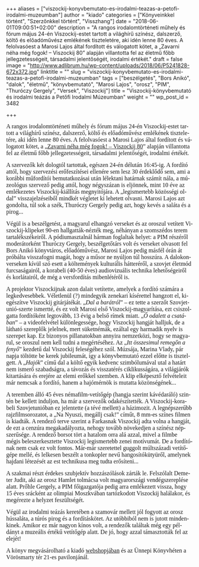 +++
aliases = ["viszockij-konyvbemutato-es-irodalmi-teazas-a-petofi-irodalmi-muzeumban"]
author = "kiado"
categories = ["Könyveinkkel történt", "Szerzőnkkel történt", "Visszhang"]
date = "2018-06-01T09:00:51+02:00"
description = "A rangos irodalomtörténeti műhely és fórum május 24-én Viszockij-estet tartott a világhírű színész, dalszerző, költő és előadóművész emlékének tiszteletére, aki idén lenne 80 éves. A felolvasóest a Marosi Lajos által fordított és válogatott kötet, a „Zavarni néha még fogok! – Viszockij 80” alapján villantotta fel az életmű főbb jellegzetességeit, társadalmi jelentőségét, irodalmi értékét."
draft = false
image = "http://www.adlibrum.hu/wp-content/uploads/2018/06/P5241828-672x372.jpg"
linktitle = ""
slug = "viszockij-konyvbemutato-es-irodalmi-teazas-a-petofi-irodalmi-muzeumban"
tags = ["beszélgetés", "Bors Anikó", "dalok", "életmű", "könyvbemutató", "Marosi Lajos", "orosz", "PIM", "Thuróczy Gergely", "Versek", "Viszockij"]
title = "Viszockij-könyvbemutató és irodalmi teázás a Petőfi Irodalmi Múzeumban"
weight = ""
wp_post_id = 3482

+++
<p><span style="font-family: Times New Roman, serif;"><span style="font-size: medium;"><span lang="hu-HU">A rangos irodalomtörténeti műhely és fórum május 24-én Viszockij-estet tartott a világhírű színész, dalszerző, költő és előadóművész emlékének tiszteletére, aki idén lenne 80 éves. A felolvasóest a Marosi Lajos által fordított és válogatott kötet, a „<a href="https://www.konyvesbolt.online/Marosi-Lajos-Zavarni-neha-meg-fogok-Viszockij">Zavarni néha még fogok! – Viszockij 80</a>” alapján villantotta fel az életmű főbb jellegzetességeit, társadalmi jelentőségét, irodalmi értékét. </span></span></span></p>
<p><span style="font-family: Times New Roman, serif;"><span style="font-size: medium;"><span lang="hu-HU">A szervezők két dologtól tartottak, egészen 24-én délután 16:45-ig. A fordító attól, hogy szervezési erőfeszítései ellenére sem lesz 30 érdeklődő sem, ami a korábbi műfordítói bemutatkozásai után lélektani határnak számít nála, a múzeológus szervező pedig attól, hogy négyszázan is eljönnek, mint 10 éve az emlékezetes Viszockij-kiállítás megnyitójára. A „legismertebb közösségi oldal” visszajelzéseiből mindkét végletet ki lehetett olvasni. Marosi Lajos azt gondolta, túl sok a szék, Thuróczy Gergely pedig azt, hogy kevés a saláta és a pirog...</span></span></span></p>
<p><span style="font-family: Times New Roman, serif;"><span style="font-size: medium;"><span lang="hu-HU">Végül is a beszélgetést, a magyarul elhangzó verseket és az oroszul vetített Viszockij-klipeket 90-en hallgatták-nézték meg, néhányan a szomszédos terem tartalékszékeiről. A pódiumasztalnál hárman foglaltak helyet: a PIM részéről moderátorként Thuróczy Gergely, beszélgetőtárs volt és verseket olvasott fel Bors Anikó könyvtáros, előadóművész, Marosi Lajos pedig másfél órán át próbálta visszafogni magát, hogy a műsor ne nyúljon túl hosszúra. A dalokon-verseken kívül szó esett a költemények kulturális hátteréről, a szovjet életmód furcsaságairól, a korabeli (40-50 éves) audiovizuális technika lehetőségeiről és korlátairól, de még a versfordítás mibenlétéről is. </span></span></span></p>
<p><span style="font-family: Times New Roman, serif;"><span style="font-size: medium;"><span lang="hu-HU">A projektor Viszockijnak azon dalait vetítette, amelyek a fordító számára a legkedvesebbek. Véletlenül (?) mindegyik zenekari kísérettel hangzott el, kiegészítve Viszockij gitárjátékát. „</span></span></span><span style="font-family: Times New Roman, serif;"><span style="font-size: medium;"><span lang="hu-HU"><i>Dal a barátról</i></span></span></span><span style="font-family: Times New Roman, serif;"><span style="font-size: medium;"><span lang="hu-HU">” – ez tette a szerzőt Szovjetunió-szerte ismertté, és ez volt Marosi első Viszockij-magyarítása, ezt csiszolgatta fordítóként legtovább, 13 évig a belső rímek miatt. „</span></span></span><span style="font-family: Times New Roman, serif;"><span style="font-size: medium;"><span lang="hu-HU"><i>Ő odalett a csatában</i></span></span></span><span style="font-family: Times New Roman, serif;"><span style="font-size: medium;"><span lang="hu-HU">” – a videofelvétel különlegessége, hogy Viszockij hangját halljuk, de a látható szereplők jelelnek, mert süketnémák, ezáltal egy harmadik nyelv is szerepet kap. Ez bizonyos pillanatokban annyira nemzetközi, hogy se magyarul, se oroszul nem kell tudni a megértéséhez. Az „</span></span></span><span style="font-family: Times New Roman, serif;"><span style="font-size: medium;"><span lang="hu-HU"><i>Itt összesimul remegőn a fenyő</i></span></span></span><span style="font-family: Times New Roman, serif;"><span style="font-size: medium;"><span lang="hu-HU">” kezdetű dal Viszockij feleségéhez szól. Múzsája, Marina Vlady, pár napja töltötte be kerek jubileumát, így a könyvbemutató ezzel előtte is tisztelgett. A „</span></span></span><span style="font-family: Times New Roman, serif;"><span style="font-size: medium;"><span lang="hu-HU"><i>Hajók</i></span></span></span><span style="font-family: Times New Roman, serif;"><span style="font-size: medium;"><span lang="hu-HU">” című dal a költő egyik kedvenc szimbólumával utal a határt nem ismerő szabadságra, a távozás és visszatérés ciklikusságára, a világjárók kitartására és erejére az elemi erőkkel szemben. A klip elképesztő felvételeit már nemcsak a fordító, hanem a hajómérnök is mutatta közönségének... </span></span></span></p>
<p><span style="font-family: Times New Roman, serif;"><span style="font-size: medium;"><span lang="hu-HU">A teremben álló 45 éves némafilm-vetítőgép (hangja szerint kávédaráló) szintén be kellett induljon, ha már a szervezők odakészítették. A Viszockij-korabeli Szovjetunióban ez jelentette (a tévé mellett) a házimozit. A legnépszerűbb rajzfilmsorozatot, a „Na Nyuszi, megállj csak!” címűt, 8 mm-es színes filmen is kiadták. A rendező terve szerint a Farkasnak Viszockij adta volna a hangját, de ezt a cenzúra megakadályozta, nehogy tovább növekedjen a színész népszerűsége. A rendező borsot tört a hatalom orra alá azzal, mivel a filmbe mégis beleszerkesztette Viszockij legismertebb zenei motívumát. De a fordítónak nem csak ez volt fontos. Már-már szeretettel guggolt múltszázadi vetítőgépe mellé, és lelkesen beszélt a tonkopler nevű hangosítókütyüről, amelynek hajdani létezését az est technikusa meg tudta erősíteni...</span></span></span></p>
<p><span style="font-family: Times New Roman, serif;"><span style="font-size: medium;"><span lang="hu-HU">A szakmai részt érdekes szubjektív hozzászólások zárták le. Felszólalt Demeter Judit, aki az orosz Hamlet tolmácsa volt magyarországi vendégszereplése alatt. Prőhle Gergely, a PIM főigazgatója pedig arra emlékezett vissza, hogy 15 éves srácként az olimpiai Moszkvában tartózkodott Viszockij halálakor, és megérezte a helyzet feszültségét.</span></span></span></p>
<p><a name="_GoBack"></a> <span style="font-family: Times New Roman, serif;"><span style="font-size: medium;"><span lang="hu-HU">Végül az irodalmi teázás keretében a szamovár mellett jól fogyott az orosz hússaláta, a túrós pirog és a fordításkötet. Az utóbbiból nem is jutott mindenkinek. Amikor ez már nagyon kínos volt, a rendezők találtak még egy példányt a muzeális értékű vetítőgép alatt. De jó, hogy azzal támasztották fel az elejét! </span></span></span></p>
<p><span style="font-family: Times New Roman, serif;"><span style="font-size: medium;"><span lang="hu-HU">A könyv megvásárolható a kiadó <a href="https://www.konyvesbolt.online/Marosi-Lajos-Zavarni-neha-meg-fogok-Viszockij">webshopjában</a> és az Ünnepi Könyvhéten a Vörösmarty tér 21-es pavilonjánál.</span></span></span></p>